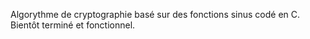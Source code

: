 Algorythme de cryptographie basé sur des fonctions sinus codé en C. Bientôt terminé et fonctionnel.
